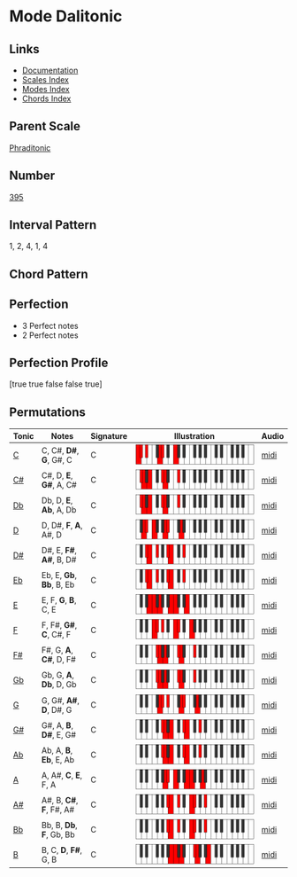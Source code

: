 # Mode Dalitonic

## Links

- [Documentation](README.md)
- [Scales Index](Scales.md)
- [Modes Index](Modes.md)
- [Chords Index](Chords.md)

## Parent Scale

[Phraditonic](ScalePhraditonic.md)

## Number

[395](https://ianring.com/musictheory/scales/395)

## Interval Pattern

1, 2, 4, 1, 4

## Chord Pattern



## Perfection

- 3 Perfect notes
- 2 Perfect notes

## Perfection Profile

[true true false false true]

## Permutations

| Tonic | Notes | Signature | Illustration | Audio |
|-------|-------|-----------|--------------|-------|
| [C](ModeCNaturalDalitonic.md) | C, C#, **D#**, **G**, G#, C | C | ![CNaturalDalitonic](ModeCNaturalDalitonic.png) | [midi](https://github.com/edipermadi/music/blob/main/docs/ModeCNaturalDalitonic.mid?raw=true) |
| [C#](ModeCSharpDalitonic.md) | C#, D, **E**, **G#**, A, C# | C | ![CSharpDalitonic](ModeCSharpDalitonic.png) | [midi](https://github.com/edipermadi/music/blob/main/docs/ModeCSharpDalitonic.mid?raw=true) |
| [Db](ModeDFlatDalitonic.md) | Db, D, **E**, **Ab**, A, Db | C | ![DFlatDalitonic](ModeDFlatDalitonic.png) | [midi](https://github.com/edipermadi/music/blob/main/docs/ModeDFlatDalitonic.mid?raw=true) |
| [D](ModeDNaturalDalitonic.md) | D, D#, **F**, **A**, A#, D | C | ![DNaturalDalitonic](ModeDNaturalDalitonic.png) | [midi](https://github.com/edipermadi/music/blob/main/docs/ModeDNaturalDalitonic.mid?raw=true) |
| [D#](ModeDSharpDalitonic.md) | D#, E, **F#**, **A#**, B, D# | C | ![DSharpDalitonic](ModeDSharpDalitonic.png) | [midi](https://github.com/edipermadi/music/blob/main/docs/ModeDSharpDalitonic.mid?raw=true) |
| [Eb](ModeEFlatDalitonic.md) | Eb, E, **Gb**, **Bb**, B, Eb | C | ![EFlatDalitonic](ModeEFlatDalitonic.png) | [midi](https://github.com/edipermadi/music/blob/main/docs/ModeEFlatDalitonic.mid?raw=true) |
| [E](ModeENaturalDalitonic.md) | E, F, **G**, **B**, C, E | C | ![ENaturalDalitonic](ModeENaturalDalitonic.png) | [midi](https://github.com/edipermadi/music/blob/main/docs/ModeENaturalDalitonic.mid?raw=true) |
| [F](ModeFNaturalDalitonic.md) | F, F#, **G#**, **C**, C#, F | C | ![FNaturalDalitonic](ModeFNaturalDalitonic.png) | [midi](https://github.com/edipermadi/music/blob/main/docs/ModeFNaturalDalitonic.mid?raw=true) |
| [F#](ModeFSharpDalitonic.md) | F#, G, **A**, **C#**, D, F# | C | ![FSharpDalitonic](ModeFSharpDalitonic.png) | [midi](https://github.com/edipermadi/music/blob/main/docs/ModeFSharpDalitonic.mid?raw=true) |
| [Gb](ModeGFlatDalitonic.md) | Gb, G, **A**, **Db**, D, Gb | C | ![GFlatDalitonic](ModeGFlatDalitonic.png) | [midi](https://github.com/edipermadi/music/blob/main/docs/ModeGFlatDalitonic.mid?raw=true) |
| [G](ModeGNaturalDalitonic.md) | G, G#, **A#**, **D**, D#, G | C | ![GNaturalDalitonic](ModeGNaturalDalitonic.png) | [midi](https://github.com/edipermadi/music/blob/main/docs/ModeGNaturalDalitonic.mid?raw=true) |
| [G#](ModeGSharpDalitonic.md) | G#, A, **B**, **D#**, E, G# | C | ![GSharpDalitonic](ModeGSharpDalitonic.png) | [midi](https://github.com/edipermadi/music/blob/main/docs/ModeGSharpDalitonic.mid?raw=true) |
| [Ab](ModeAFlatDalitonic.md) | Ab, A, **B**, **Eb**, E, Ab | C | ![AFlatDalitonic](ModeAFlatDalitonic.png) | [midi](https://github.com/edipermadi/music/blob/main/docs/ModeAFlatDalitonic.mid?raw=true) |
| [A](ModeANaturalDalitonic.md) | A, A#, **C**, **E**, F, A | C | ![ANaturalDalitonic](ModeANaturalDalitonic.png) | [midi](https://github.com/edipermadi/music/blob/main/docs/ModeANaturalDalitonic.mid?raw=true) |
| [A#](ModeASharpDalitonic.md) | A#, B, **C#**, **F**, F#, A# | C | ![ASharpDalitonic](ModeASharpDalitonic.png) | [midi](https://github.com/edipermadi/music/blob/main/docs/ModeASharpDalitonic.mid?raw=true) |
| [Bb](ModeBFlatDalitonic.md) | Bb, B, **Db**, **F**, Gb, Bb | C | ![BFlatDalitonic](ModeBFlatDalitonic.png) | [midi](https://github.com/edipermadi/music/blob/main/docs/ModeBFlatDalitonic.mid?raw=true) |
| [B](ModeBNaturalDalitonic.md) | B, C, **D**, **F#**, G, B | C | ![BNaturalDalitonic](ModeBNaturalDalitonic.png) | [midi](https://github.com/edipermadi/music/blob/main/docs/ModeBNaturalDalitonic.mid?raw=true) |

